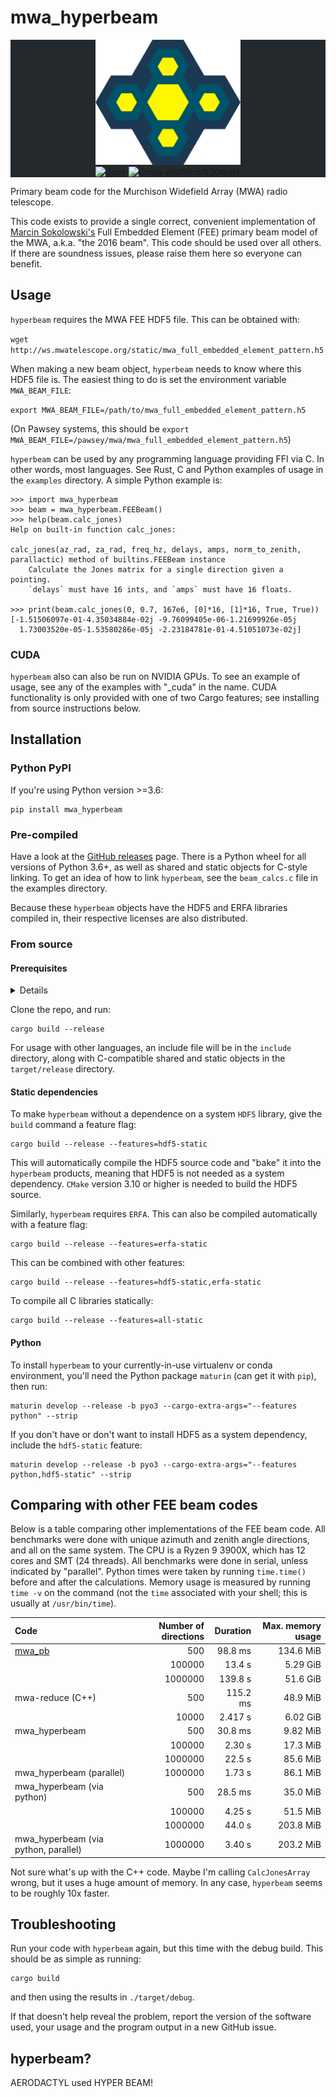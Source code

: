 # mwa_hyperbeam

<div class="bg-gray-dark" align="center" style="background-color:#24292e">
<img src="hyperbeam.png" height="200px" alt="hyperbeam logo">
<br/>
<a href="https://docs.rs/crate/mwa_hyperbeam"><img src="https://docs.rs/mwa_hyperbeam/badge.svg" alt="docs"></a>
<img src="https://github.com/MWATelescope/mwa_hyperbeam/workflows/Cross-platform%20tests/badge.svg" alt="Cross-platform%20tests">
</div>

Primary beam code for the Murchison Widefield Array (MWA) radio telescope.

This code exists to provide a single correct, convenient implementation of
[Marcin
Sokolowski's](https://ui.adsabs.harvard.edu/abs/2017PASA...34...62S/abstract)
Full Embedded Element (FEE) primary beam model of the MWA, a.k.a. "the 2016
beam". This code should be used over all others. If there are soundness issues,
please raise them here so everyone can benefit.

## Usage
`hyperbeam` requires the MWA FEE HDF5 file. This can be obtained with:

  `wget http://ws.mwatelescope.org/static/mwa_full_embedded_element_pattern.h5`

When making a new beam object, `hyperbeam` needs to know where this HDF5 file
is. The easiest thing to do is set the environment variable `MWA_BEAM_FILE`:

  `export MWA_BEAM_FILE=/path/to/mwa_full_embedded_element_pattern.h5`

(On Pawsey systems, this should be `export
MWA_BEAM_FILE=/pawsey/mwa/mwa_full_embedded_element_pattern.h5`)

`hyperbeam` can be used by any programming language providing FFI via C. In
other words, most languages. See Rust, C and Python examples of usage in the
`examples` directory. A simple Python example is:

    >>> import mwa_hyperbeam
    >>> beam = mwa_hyperbeam.FEEBeam()
    >>> help(beam.calc_jones)
    Help on built-in function calc_jones:

    calc_jones(az_rad, za_rad, freq_hz, delays, amps, norm_to_zenith, parallactic) method of builtins.FEEBeam instance
        Calculate the Jones matrix for a single direction given a pointing.
        `delays` must have 16 ints, and `amps` must have 16 floats.

    >>> print(beam.calc_jones(0, 0.7, 167e6, [0]*16, [1]*16, True, True))
    [-1.51506097e-01-4.35034884e-02j -9.76099405e-06-1.21699926e-05j
      1.73003520e-05-1.53580286e-05j -2.23184781e-01-4.51051073e-02j]

### CUDA
`hyperbeam` also can also be run on NVIDIA GPUs. To see an example of usage, see
any of the examples with "_cuda" in the name. CUDA functionality is only
provided with one of two Cargo features; see installing from source instructions
below.

## Installation
### Python PyPI
If you're using Python version >=3.6:

    pip install mwa_hyperbeam

### Pre-compiled
Have a look at the [GitHub
releases](https://github.com/MWATelescope/mwa_hyperbeam/releases) page. There is
a Python wheel for all versions of Python 3.6+, as well as shared and static
objects for C-style linking. To get an idea of how to link `hyperbeam`, see the
`beam_calcs.c` file in the examples directory.

Because these `hyperbeam` objects have the HDF5 and ERFA libraries compiled in,
their respective licenses are also distributed.

### From source
#### Prerequisites
<details>

- Cargo and a Rust compiler. `rustup` is recommended:

  `https://www.rust-lang.org/tools/install`

  The Rust compiler must be at least version 1.47.0:
  ```bash
  $ rustc -V
  rustc 1.47.0 (18bf6b4f0 2020-10-07)
  ```

- [hdf5](https://www.hdfgroup.org/hdf5)
  - Optional; use the `hdf5-static` or `all-static` features.
    - Requires `CMake` version 3.10 or higher.
  - Ubuntu: `libhdf5-dev`
  - Arch: `hdf5`
  - The C library dir can be specified manually with `HDF5_DIR`
    - If this is not specified, `pkg-config` is used to find the library.

- [ERFA](https://github.com/liberfa/erfa)
  - Optional; use the `erfa-static` or `all-static` features.
    - Requires a C compiler and `autoconf`.
  - Ubuntu: `liberfa-dev`
  - Arch: AUR package `erfa`
  - The C library dir can be specified manually with `ERFA_LIB`
    - If this is not specified, `pkg-config` is used to find the library.

</details>

Clone the repo, and run:

    cargo build --release

For usage with other languages, an include file will be in the `include`
directory, along with C-compatible shared and static objects in the
`target/release` directory.

#### Static dependencies
To make `hyperbeam` without a dependence on a system `HDF5` library, give the
`build` command a feature flag:

    cargo build --release --features=hdf5-static

This will automatically compile the HDF5 source code and "bake" it into the
`hyperbeam` products, meaning that HDF5 is not needed as a system dependency.
`CMake` version 3.10 or higher is needed to build the HDF5 source.

Similarly, `hyperbeam` requires `ERFA`. This can also be compiled automatically
with a feature flag:

    cargo build --release --features=erfa-static

This can be combined with other features:

    cargo build --release --features=hdf5-static,erfa-static

To compile all C libraries statically:

    cargo build --release --features=all-static

#### Python
To install `hyperbeam` to your currently-in-use virtualenv or conda environment,
you'll need the Python package `maturin` (can get it with `pip`), then run:

    maturin develop --release -b pyo3 --cargo-extra-args="--features python" --strip

If you don't have or don't want to install HDF5 as a system dependency, include
the `hdf5-static` feature:

    maturin develop --release -b pyo3 --cargo-extra-args="--features python,hdf5-static" --strip

## Comparing with other FEE beam codes
Below is a table comparing other implementations of the FEE beam code. All
benchmarks were done with unique azimuth and zenith angle directions, and all
on the same system. The CPU is a Ryzen 9 3900X, which has 12 cores and SMT (24
threads). All benchmarks were done in serial, unless indicated by "parallel".
Python times were taken by running `time.time()` before and after the
calculations. Memory usage is measured by running `time -v` on the command (not
the `time` associated with your shell; this is usually at `/usr/bin/time`).

| Code             | Number of directions | Duration | Max. memory usage |
|:-----------------|---------------------:|---------:|------------------:|
| [mwa_pb](https://github.com/MWATelescope/mwa_pb) | 500     | 98.8 ms  | 134.6 MiB |
|                                                  | 100000  | 13.4 s   | 5.29 GiB  |
|                                                  | 1000000 | 139.8 s  | 51.6 GiB  |
| mwa-reduce (C++)                                 | 500     | 115.2 ms | 48.9 MiB  |
|                                                  | 10000   | 2.417 s  | 6.02 GiB  |
| mwa_hyperbeam                                    | 500     | 30.8 ms  | 9.82 MiB  |
|                                                  | 100000  | 2.30 s   | 17.3 MiB  |
|                                                  | 1000000 | 22.5 s   | 85.6 MiB  |
| mwa_hyperbeam (parallel)                         | 1000000 | 1.73 s   | 86.1 MiB  |
| mwa_hyperbeam (via python)                       | 500     | 28.5 ms  | 35.0 MiB  |
|                                                  | 100000  | 4.25 s   | 51.5 MiB  |
|                                                  | 1000000 | 44.0 s   | 203.8 MiB |
| mwa_hyperbeam (via python, parallel)             | 1000000 | 3.40 s   | 203.2 MiB |

Not sure what's up with the C++ code. Maybe I'm calling `CalcJonesArray` wrong,
but it uses a huge amount of memory. In any case, `hyperbeam` seems to be
roughly 10x faster.

## Troubleshooting

Run your code with `hyperbeam` again, but this time with the debug build. This
should be as simple as running:

    cargo build
    
and then using the results in `./target/debug`.

If that doesn't help reveal the problem, report the version of the software
used, your usage and the program output in a new GitHub issue.

## hyperbeam?
AERODACTYL used HYPER BEAM!

